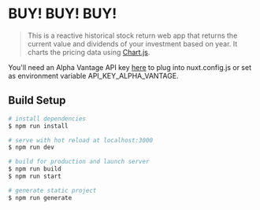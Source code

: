 # BUY! BUY! BUY!

> This is a reactive historical stock return web app that returns the current value and dividends of your investment based on year. It charts the pricing data using [Chart.js](https://github.com/chartjs/Chart.js).  
  
You'll need an Alpha Vantage API key [here](https://www.alphavantage.co/support/#api-key) to plug into nuxt.config.js or set as environment variable API_KEY_ALPHA_VANTAGE.

## Build Setup

``` bash
# install dependencies
$ npm run install

# serve with hot reload at localhost:3000
$ npm run dev

# build for production and launch server
$ npm run build
$ npm run start

# generate static project
$ npm run generate
```
